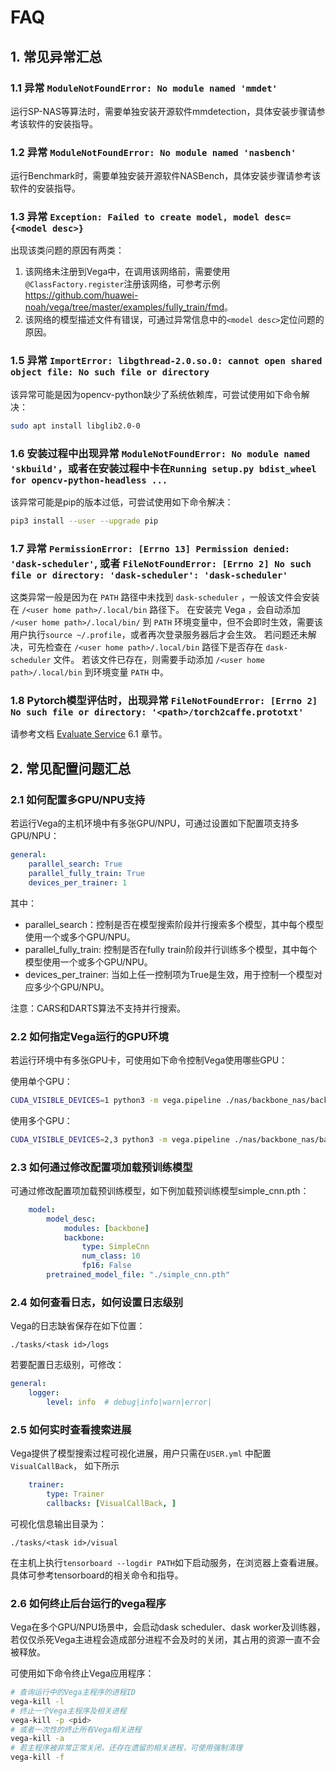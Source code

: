 # FAQ

## 1. 常见异常汇总

### 1.1 异常 `ModuleNotFoundError: No module named 'mmdet'`

运行SP-NAS等算法时，需要单独安装开源软件mmdetection，具体安装步骤请参考该软件的安装指导。

### 1.2 异常 `ModuleNotFoundError: No module named 'nasbench'`

运行Benchmark时，需要单独安装开源软件NASBench，具体安装步骤请参考该软件的安装指导。

### 1.3 异常 `Exception: Failed to create model, model desc={<model desc>}`

出现该类问题的原因有两类：

1. 该网络未注册到Vega中，在调用该网络前，需要使用`@ClassFactory.register`注册该网络，可参考示例<https://github.com/huawei-noah/vega/tree/master/examples/fully_train/fmd>。
2. 该网络的模型描述文件有错误，可通过异常信息中的`<model desc>`定位问题的原因。

### 1.5 异常 `ImportError: libgthread-2.0.so.0: cannot open shared object file: No such file or directory`

该异常可能是因为opencv-python缺少了系统依赖库，可尝试使用如下命令解决：

```bash
sudo apt install libglib2.0-0
```

### 1.6 安装过程中出现异常 `ModuleNotFoundError: No module named 'skbuild'`，或者在安装过程中卡在`Running setup.py bdist_wheel for opencv-python-headless ...`

该异常可能是pip的版本过低，可尝试使用如下命令解决：

```bash
pip3 install --user --upgrade pip
```

### 1.7 异常 `PermissionError: [Errno 13] Permission denied: 'dask-scheduler'`, 或者 `FileNotFoundError: [Errno 2] No such file or directory: 'dask-scheduler': 'dask-scheduler'`

这类异常一般是因为在 `PATH` 路径中未找到 `dask-scheduler` ，一般该文件会安装在 `/<user home path>/.local/bin` 路径下。
在安装完 Vega ，会自动添加 `/<user home path>/.local/bin/` 到 `PATH` 环境变量中，但不会即时生效，需要该用户执行`source ~/.profile`，或者再次登录服务器后才会生效。
若问题还未解决，可先检查在 `/<user home path>/.local/bin` 路径下是否存在 `dask-scheduler` 文件。
若该文件已存在，则需要手动添加 `/<user home path>/.local/bin` 到环境变量 `PATH` 中。

### 1.8 Pytorch模型评估时，出现异常 `FileNotFoundError: [Errno 2] No such file or directory: '<path>/torch2caffe.prototxt'`

请参考文档 [Evaluate Service](./evaluate_service.md) 6.1 章节。

## 2. 常见配置问题汇总

### 2.1 如何配置多GPU/NPU支持

若运行Vega的主机环境中有多张GPU/NPU，可通过设置如下配置项支持多GPU/NPU：

```yaml
general:
    parallel_search: True
    parallel_fully_train: True
    devices_per_trainer: 1
```

其中：

- parallel_search：控制是否在模型搜索阶段并行搜索多个模型，其中每个模型使用一个或多个GPU/NPU。
- parallel_fully_train: 控制是否在fully train阶段并行训练多个模型，其中每个模型使用一个或多个GPU/NPU。
- devices_per_trainer: 当如上任一控制项为True是生效，用于控制一个模型对应多少个GPU/NPU。

注意：CARS和DARTS算法不支持并行搜索。

### 2.2 如何指定Vega运行的GPU环境

若运行环境中有多张GPU卡，可使用如下命令控制Vega使用哪些GPU：

使用单个GPU：

```bash
CUDA_VISIBLE_DEVICES=1 python3 -m vega.pipeline ./nas/backbone_nas/backbone_nas.yml
```

使用多个GPU：

```bash
CUDA_VISIBLE_DEVICES=2,3 python3 -m vega.pipeline ./nas/backbone_nas/backbone_nas.yml
```

### 2.3 如何通过修改配置项加载预训练模型

可通过修改配置项加载预训练模型，如下例加载预训练模型simple_cnn.pth：

```yaml
    model:
        model_desc:
            modules: [backbone]
            backbone:
                type: SimpleCnn
                num_class: 10
                fp16: False
        pretrained_model_file: "./simple_cnn.pth"
```

### 2.4 如何查看日志，如何设置日志级别

Vega的日志缺省保存在如下位置：

```text
./tasks/<task id>/logs
```

若要配置日志级别，可修改：

```yaml
general:
    logger:
        level: info  # debug|info|warn|error|
```

### 2.5 如何实时查看搜索进展

Vega提供了模型搜索过程可视化进展，用户只需在`USER.yml` 中配置`VisualCallBack`， 如下所示

```yaml
    trainer:
        type: Trainer
        callbacks: [VisualCallBack, ]
```

可视化信息输出目录为：

```text
./tasks/<task id>/visual
```

在主机上执行`tensorboard --logdir PATH`如下启动服务，在浏览器上查看进展。具体可参考tensorboard的相关命令和指导。

### 2.6 如何终止后台运行的vega程序

Vega在多个GPU/NPU场景中，会启动dask scheduler、dask worker及训练器，若仅仅杀死Vega主进程会造成部分进程不会及时的关闭，其占用的资源一直不会被释放。

可使用如下命令终止Vega应用程序：

```bash
# 查询运行中的Vega主程序的进程ID
vega-kill -l
# 终止一个Vega主程序及相关进程
vega-kill -p <pid>
# 或者一次性的终止所有Vega相关进程
vega-kill -a
# 若主程序被非常正常关闭，还存在遗留的相关进程，可使用强制清理
vega-kill -f
```
